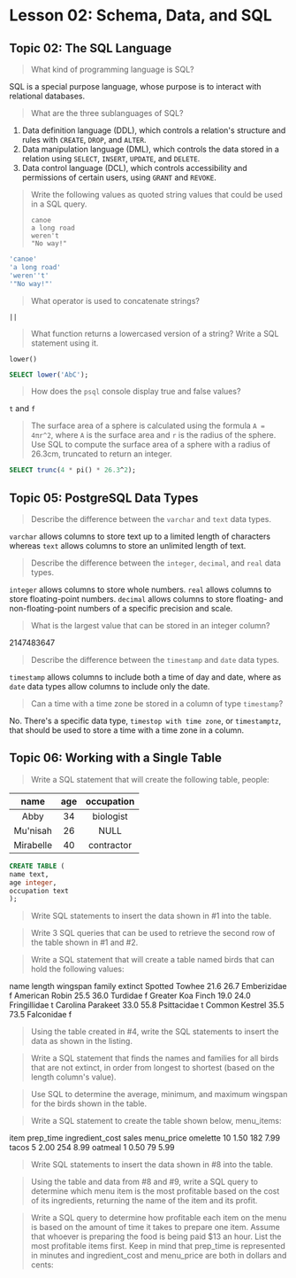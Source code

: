 # Lesson 02: Schema, Data, and SQL

## Topic 02: The SQL Language

> What kind of programming language is SQL?

SQL is a special purpose language, whose purpose is to interact with relational databases.

> What are the three sublanguages of SQL?

1. Data definition language (DDL), which controls a relation's structure and rules with `CREATE`, `DROP`, and `ALTER`.
2. Data manipulation language (DML), which controls the data stored in a relation using `SELECT`, `INSERT`, `UPDATE`, and `DELETE`.
3. Data control language (DCL), which controls accessibility and permissions of certain users, using `GRANT` and `REVOKE`.

> Write the following values as quoted string values that could be used in a SQL query.
> ```
> canoe
> a long road
> weren't
> "No way!"
> ```
```sql
'canoe'
'a long road'
'weren''t'
'"No way!"'
```

> What operator is used to concatenate strings?

`||`

> What function returns a lowercased version of a string? Write a SQL statement using it.

`lower()`

```sql
SELECT lower('AbC');
```

> How does the `psql` console display true and false values?

`t` and `f`

> The surface area of a sphere is calculated using the formula `A = 4πr^2`, where `A` is the surface area and `r` is the radius of the sphere. Use SQL to compute the surface area of a sphere with a radius of 26.3cm, truncated to return an integer.

```sql
SELECT trunc(4 * pi() * 26.3^2);
```

## Topic 05: PostgreSQL Data Types
> Describe the difference between the `varchar` and `text` data types.

`varchar` allows columns to store text up to a limited length of characters whereas `text` allows columns to store an unlimited length of text.

> Describe the difference between the `integer`, `decimal`, and `real` data types.

`integer` allows columns to store whole numbers. 
`real` allows columns to store floating-point numbers. 
`decimal` allows columns to store floating- and non-floating-point numbers of a specific precision and scale. 

> What is the largest value that can be stored in an integer column?

2147483647

> Describe the difference between the `timestamp` and `date` data types.

`timestamp` allows columns to include both a time of day and date, where as `date` data types allow columns to include only the date. 

> Can a time with a time zone be stored in a column of type `timestamp`?

No. There's a specific data type, `timestop with time zone`, or `timestamptz`, that should be used to store a time with a time zone in a column.

## Topic 06: Working with a Single Table

> Write a SQL statement that will create the following table, people:

| name      | age | occupation |
| :---:     |:---:| :---:      |
| Abby      | 34  | biologist  |
| Mu'nisah  | 26  | NULL       |
| Mirabelle | 40  | contractor |

```sql
CREATE TABLE (
name text,
age integer,
occupation text
);
```

> Write SQL statements to insert the data shown in #1 into the table.


> Write 3 SQL queries that can be used to retrieve the second row of the table shown in #1 and #2.


> Write a SQL statement that will create a table named birds that can hold the following values:

name	length	wingspan	family	extinct
Spotted Towhee	21.6	26.7	Emberizidae	f
American Robin	25.5	36.0	Turdidae	f
Greater Koa Finch	19.0	24.0	Fringillidae	t
Carolina Parakeet	33.0	55.8	Psittacidae	t
Common Kestrel	35.5	73.5	Falconidae	f

> Using the table created in #4, write the SQL statements to insert the data as shown in the listing.


> Write a SQL statement that finds the names and families for all birds that are not extinct, in order from longest to shortest (based on the length column's value).



> Use SQL to determine the average, minimum, and maximum wingspan for the birds shown in the table.



> Write a SQL statement to create the table shown below, menu_items:

item	prep_time	ingredient_cost	sales	menu_price
omelette	10	1.50	182	7.99
tacos	5	2.00	254	8.99
oatmeal	1	0.50	79	5.99

> Write SQL statements to insert the data shown in #8 into the table.


> Using the table and data from #8 and #9, write a SQL query to determine which menu item is the most profitable based on the cost of its ingredients, returning the name of the item and its profit.


> Write a SQL query to determine how profitable each item on the menu is based on the amount of time it takes to prepare one item. Assume that whoever is preparing the food is being paid $13 an hour. List the most profitable items first. Keep in mind that prep_time is represented in minutes and ingredient_cost and menu_price are both in dollars and cents:


